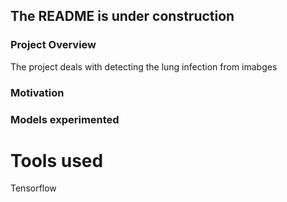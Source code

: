 
## The README is under construction
### Project Overview

The project deals with detecting the lung infection from imabges



### Motivation



### Models experimented




# Tools used
Tensorflow

